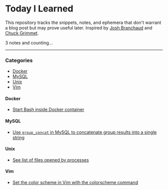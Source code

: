 # Today I Learned

This repository tracks the snippets, notes, and ephemera that don't warrant a blog post but may prove useful later.
Inspired by [Josh Branchaud](https://github.com/jbranchaud/til) and [Chuck Grimmet](http://www.cagrimmett.com/til/).

3 notes and counting...

---

### Categories
- [Docker](#docker)
- [MySQL](#mysql)
- [Unix](#unix)
- [Vim](#vim)


#### Docker
- [Start Bash inside Docker container](notes/docker/start-bash-inside-docker-container.md)

#### MySQL
- [Use `group_concat` in MySQL to concatenate group results into a single string](notes/mysql/use-group-concat-to-group-results.md)

#### Unix
- [See list of files opened by processes](notes/unix/see-files-opened-by-process.md)

#### Vim
- [Set the color scheme in Vim with the colorscheme command](notes/vim/set-color-scheme-in-vim.md)
